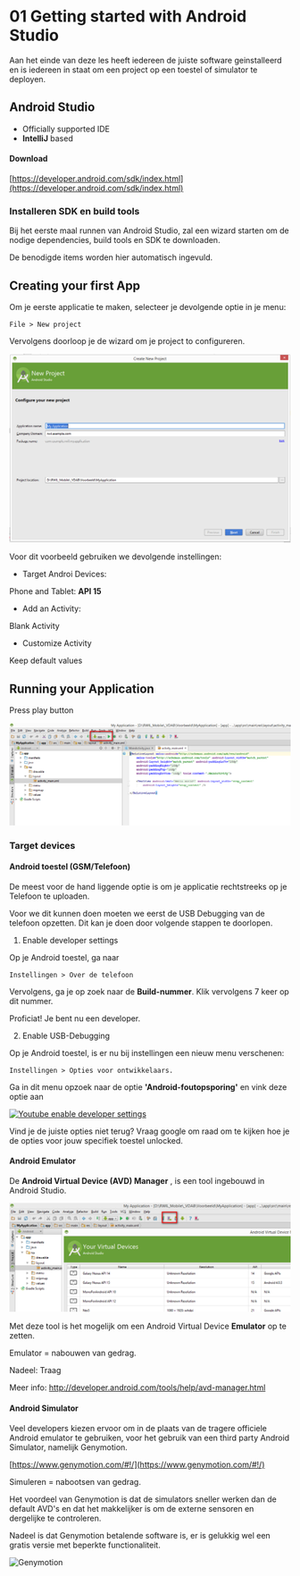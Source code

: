 # 01 Getting started with Android Studio #

Aan het einde van deze les heeft iedereen de juiste software geinstalleerd en is iedereen in staat om een project op een toestel of simulator te deployen.

## Android Studio ##

- Officially supported IDE
- **IntelliJ** based

#### Download ####

[https://developer.android.com/sdk/index.html](https://developer.android.com/sdk/index.html)

### Installeren SDK en build tools

Bij het eerste maal runnen van Android Studio, zal een wizard starten om de nodige dependencies, build tools en SDK te downloaden.

De benodigde items worden hier automatisch ingevuld.

## Creating your first App

Om je eerste applicatie te maken, selecteer je devolgende optie in je menu:


    File > New project 

Vervolgens doorloop je de wizard om je project to configureren.

![New Project](/images/01_newproject.png)


Voor dit voorbeeld gebruiken we devolgende instellingen:

- Target Androi Devices:

Phone and Tablet: **API 15**

- Add an Activity:

Blank Activity 

- Customize Activity 

Keep default values



## Running your Application

Press play button 

![New Project](/images/01_run.png)

### Target devices

#### Android toestel (GSM/Telefoon)
De meest voor de hand liggende optie is om je applicatie rechtstreeks op je Telefoon te uploaden.

Voor we dit kunnen doen moeten we eerst de USB Debugging van de telefoon opzetten. Dit kan je doen door volgende stappen te doorlopen.

1. Enable developer settings 

Op je Android toestel, ga naar 

    Instellingen > Over de telefoon

Vervolgens, ga je op zoek naar de **Build-nummer**.
Klik vervolgens 7 keer op dit nummer.

Proficiat! Je bent nu een developer.

2. Enable USB-Debugging

Op je Android toestel, is er nu bij instellingen een nieuw menu verschenen:

    Instellingen > Opties voor ontwikkelaars.
    
Ga in dit menu opzoek naar de optie **'Android-foutopsporing'** en vink deze optie aan


[![Youtube enable developer settings](http://img.youtube.com/vi/PLQ7CZeMEVA/0.jpg)](https://www.youtube.com/watch?v=PLQ7CZeMEVA)


Vind je de juiste opties niet terug? Vraag google om raad om te kijken hoe je de opties voor jouw specifiek toestel unlocked.

#### Android Emulator 

De **Android Virtual Device (AVD) Manager** , is een tool ingebouwd in Android Studio. 

![New Project](/images/01_AVD.png)

Met deze tool is het mogelijk om een Android Virtual Device **Emulator** op te zetten.

Emulator = nabouwen van gedrag.

Nadeel: Traag

Meer info: [http://developer.android.com/tools/help/avd-manager.html
](http://developer.android.com/tools/help/avd-manager.html)

#### Android Simulator

Veel developers kiezen ervoor om in de plaats van de tragere officiele Android emulator te gebruiken, voor het gebruik van een third party Android Simulator, namelijk Genymotion.

[https://www.genymotion.com/#!/](https://www.genymotion.com/#!/)

Simuleren = nabootsen van gedrag.

Het voordeel van Genymotion is dat de simulators sneller werken dan de default AVD's en dat het makkelijker is om de externe sensoren en dergelijke te controleren.

Nadeel is dat Genymotion betalende software is, er is gelukkig wel een gratis versie met beperkte functionaliteit.

![Genymotion](/images/genymotion.png)